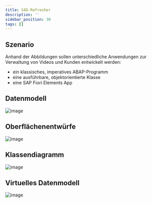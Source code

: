 ```yaml
---
title: S4D-Refresher
description: ''
sidebar_position: 30
tags: []
---
```


## Szenario
Anhand der Abbildungen sollen unterschiedliche Anwendungen zur Verwaltung von Videos und Kunden entwickelt werden:
- ein klassisches, imperatives ABAP-Programm 
- eine ausführbare, objektorientierte Klasse
- eine SAP Fiori Elements App

## Datenmodell
![image](https://user-images.githubusercontent.com/47243617/210216629-580e8620-a417-4b93-901b-dd592ece74f9.png)

## Oberflächenentwürfe
![image](https://user-images.githubusercontent.com/47243617/210216768-66960815-d956-4791-8067-76dfdf3cebf1.png)

## Klassendiagramm
![image](https://user-images.githubusercontent.com/47243617/210217981-113813cb-dffa-4c5b-8695-904b160ab3aa.png)

## Virtuelles Datenmodell
![image](https://user-images.githubusercontent.com/47243617/210221896-e9934a9d-a4ac-41dc-b881-739c4d5e598b.png)
